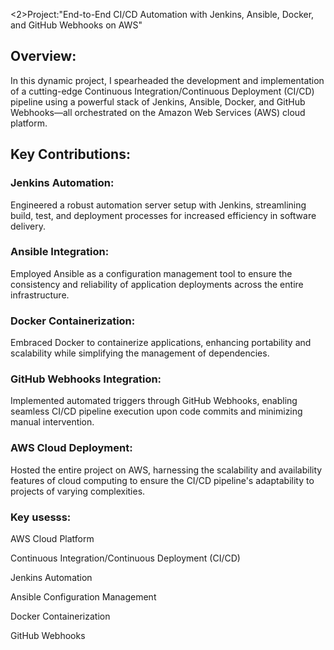  <2>Project:"End-to-End CI/CD Automation with Jenkins, Ansible, Docker, and GitHub Webhooks on AWS" </h2>

<h2>Overview:</h2>
<p>In this dynamic project, I spearheaded the development and implementation of a cutting-edge Continuous Integration/Continuous Deployment (CI/CD) pipeline using a powerful stack of Jenkins, Ansible, Docker, and GitHub Webhooks—all orchestrated on the Amazon Web Services (AWS) cloud platform.</p>


<h2>Key Contributions:</h2>
<h3>Jenkins Automation:</h3>
 <p> Engineered a robust automation server setup with Jenkins, streamlining build, test, and deployment processes for increased efficiency in software delivery.</p>

<h3>Ansible Integration: </h3>
<p>Employed Ansible as a configuration management tool to ensure the consistency and reliability of application deployments across the entire infrastructure.</p>

<h3>Docker Containerization:</h3>
<p>Embraced Docker to containerize applications, enhancing portability and scalability while simplifying the management of dependencies.</p>

<h3>GitHub Webhooks Integration:</h3> 
<p>Implemented automated triggers through GitHub Webhooks, enabling seamless CI/CD pipeline execution upon code commits and minimizing manual intervention.</p>


<h3>AWS Cloud Deployment: </h3>
<p>Hosted the entire project on AWS, harnessing the scalability and availability features of cloud computing to ensure the CI/CD pipeline's adaptability to projects of varying complexities.</p>

<h3>Key usesss:</h3>
<p>AWS Cloud Platform</p>
<p>Continuous Integration/Continuous Deployment (CI/CD)
<p>Jenkins Automation</p>
<p>Ansible Configuration Management</p>
<p>Docker Containerization</p>
<p>GitHub Webhooks</p>











